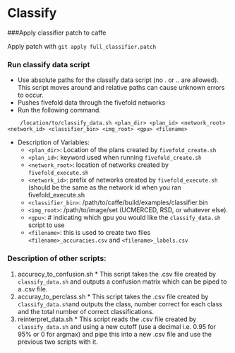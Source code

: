 # Classify


###Apply classifier patch to caffe

Apply patch with `git apply full_classifier.patch`

### Run classify data script
  - Use absolute paths for the classify data script (no . or .. are allowed). This script moves around and relative paths can cause unknown errors to occur.
  - Pushes fivefold data through the fivefold networks
  - Run the following command.
``` shell
    /location/to/classify_data.sh <plan_dir> <plan_id> <network_root> <network_id> <classifier_bin> <img_root> <gpu> <filename>
```
  - Description of Variables:
    * ```<plan_dir>```: Location of the plans created by ```fivefold_create.sh```
    * ```<plan_id>```: keyword used when running ```fivefold_create.sh```
    * ```<network_root>```: location of networks created by ```fivefold_execute.sh```
    * ```<network_id>```: prefix of networks created by ```fivefold_execute.sh``` (should be the same as the network id when you ran fivefold_execute.sh
    * ```<classifier_bin>```: /path/to/caffe/build/examples/classifier.bin
    * ```<img_root>```: /path/to/image/set (UCMERCED, RSD, or whatever else).
    * ```<gpu>```: # indicating which gpu you would like the ```classify_data.sh``` script to use
    * ```<filename>```: this is used to create two files ```<filename>_accuracies.csv``` and ```<filename>_labels.csv```

 
### Description of other scripts:
  1. accuracy_to_confusion.sh
    * This script takes the .csv file created by ```classify_data.sh``` and outputs a confusion matrix which can be piped to a .csv file.
  2. accuray_to_perclass.sh
    * This script takes the .csv file created by ```classify_data.sh```and outputs the class, number correct for each class and the total number of correct classifications.
  3. reinterpret_data.sh
    * This script reads the .csv file created by ```classify_data.sh``` and using a new cutoff (use a decimal i.e. 0.95 for 95% or 0 for argmax) and pipe this into a new .csv file and use the previous two scripts with it.
